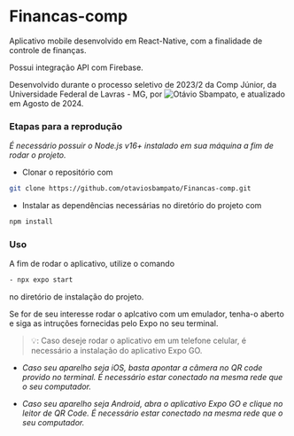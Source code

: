 # Financas-comp
Aplicativo mobile desenvolvido em React-Native, com a finalidade de controle de finanças.

Possui integração API com Firebase.

Desenvolvido durante o processo seletivo de 2023/2 da Comp Júnior, da Universidade Federal de Lavras - MG,
por ![Otávio Sbampato](https://github.com/otaviosbampato), e atualizado em Agosto de 2024.

### Etapas para a reprodução
*É necessário possuir o Node.js v16+ instalado em sua máquina a fim de rodar o projeto.*

- Clonar o repositório com 
```bash
git clone https://github.com/otaviosbampato/Financas-comp.git
```
- Instalar as dependências necessárias no diretório do projeto com
```bash
npm install
```

### Uso

A fim de rodar o aplicativo, utilize o comando
```bash
- npx expo start
```
no diretório de instalação do projeto.

Se for de seu interesse rodar o aplcativo com um emulador, tenha-o aberto e siga as intruções
fornecidas pelo Expo no seu terminal.

> 💡: Caso deseje rodar o aplicativo em um telefone celular, é necessário a instalação do aplicativo Expo GO.

- *Caso seu aparelho seja iOS, basta apontar a câmera no QR code provido no terminal. É necessário estar*
*conectado na mesma rede que o seu computador.*

- *Caso seu aparelho seja Android, abra o aplicativo Expo GO e clique no leitor de QR Code. É necessário*
*estar conectado na mesma rede que o seu computador.*